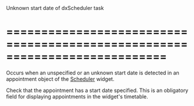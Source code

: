 <!--**
/*-------------------------------------------
    Auto-generated file. Do not modify.
-------------------------------------------

**-->
<!--d-->Unknown start date of dxScheduler task<!--/d-->
===========================================================================
===========================================================================

<!--shortDescription-->
Occurs when an unspecified or an unknown start date is detected in an appointment object of the [Scheduler](/Documentation/ApiReference/UI_Widgets/dxScheduler/) widget.
<!--/shortDescription-->

<!--fullDescription-->
Check that the appointment has a start date specified. This is an obligatory field for displaying appointments in the widget's timetable.
<!--/fullDescription-->